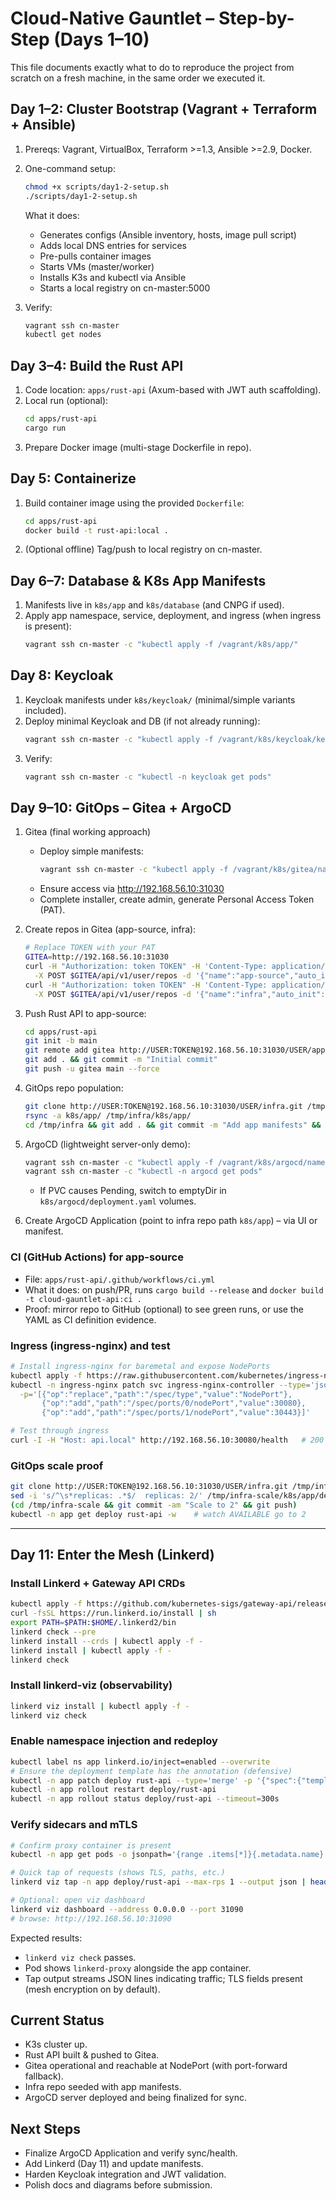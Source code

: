 # Cloud-Native Gauntlet – Step-by-Step (Days 1–10)

This file documents exactly what to do to reproduce the project from scratch on a fresh machine, in the same order we executed it.

## Day 1–2: Cluster Bootstrap (Vagrant + Terraform + Ansible)
1. Prereqs: Vagrant, VirtualBox, Terraform >=1.3, Ansible >=2.9, Docker.
2. One-command setup:
   ```bash
   chmod +x scripts/day1-2-setup.sh
   ./scripts/day1-2-setup.sh
   ```
   What it does:
   - Generates configs (Ansible inventory, hosts, image pull script)
   - Adds local DNS entries for services
   - Pre-pulls container images
   - Starts VMs (master/worker)
   - Installs K3s and kubectl via Ansible
   - Starts a local registry on cn-master:5000

3. Verify:
   ```bash
   vagrant ssh cn-master
   kubectl get nodes
   ```

## Day 3–4: Build the Rust API
1. Code location: `apps/rust-api` (Axum-based with JWT auth scaffolding).
2. Local run (optional):
   ```bash
   cd apps/rust-api
   cargo run
   ```
3. Prepare Docker image (multi-stage Dockerfile in repo).

## Day 5: Containerize
1. Build container image using the provided `Dockerfile`:
   ```bash
   cd apps/rust-api
   docker build -t rust-api:local .
   ```
2. (Optional offline) Tag/push to local registry on cn-master.

## Day 6–7: Database & K8s App Manifests
1. Manifests live in `k8s/app` and `k8s/database` (and CNPG if used).
2. Apply app namespace, service, deployment, and ingress (when ingress is present):
   ```bash
   vagrant ssh cn-master -c "kubectl apply -f /vagrant/k8s/app/"
   ```

## Day 8: Keycloak
1. Keycloak manifests under `k8s/keycloak/` (minimal/simple variants included).
2. Deploy minimal Keycloak and DB (if not already running):
   ```bash
   vagrant ssh cn-master -c "kubectl apply -f /vagrant/k8s/keycloak/keycloak-minimal.yaml"
   ```
3. Verify:
   ```bash
   vagrant ssh cn-master -c "kubectl -n keycloak get pods"
   ```

## Day 9–10: GitOps – Gitea + ArgoCD
1. Gitea (final working approach)
   - Deploy simple manifests:
     ```bash
     vagrant ssh cn-master -c "kubectl apply -f /vagrant/k8s/gitea/namespace.yaml && kubectl apply -f /vagrant/k8s/gitea/deployment.yaml && kubectl apply -f /vagrant/k8s/gitea/service.yaml"
     ```
   - Ensure access via http://192.168.56.10:31030
   - Complete installer, create admin, generate Personal Access Token (PAT).

2. Create repos in Gitea (app-source, infra):
   ```bash
   # Replace TOKEN with your PAT
   GITEA=http://192.168.56.10:31030
   curl -H "Authorization: token TOKEN" -H 'Content-Type: application/json' \
     -X POST $GITEA/api/v1/user/repos -d '{"name":"app-source","auto_init":true}'
   curl -H "Authorization: token TOKEN" -H 'Content-Type: application/json' \
     -X POST $GITEA/api/v1/user/repos -d '{"name":"infra","auto_init":true}'
   ```

3. Push Rust API to app-source:
   ```bash
   cd apps/rust-api
   git init -b main
   git remote add gitea http://USER:TOKEN@192.168.56.10:31030/USER/app-source.git
   git add . && git commit -m "Initial commit"
   git push -u gitea main --force
   ```

4. GitOps repo population:
   ```bash
   git clone http://USER:TOKEN@192.168.56.10:31030/USER/infra.git /tmp/infra
   rsync -a k8s/app/ /tmp/infra/k8s/app/
   cd /tmp/infra && git add . && git commit -m "Add app manifests" && git push
   ```

5. ArgoCD (lightweight server-only demo):
   ```bash
   vagrant ssh cn-master -c "kubectl apply -f /vagrant/k8s/argocd/namespace.yaml && kubectl apply -f /vagrant/k8s/argocd/deployment.yaml"
   vagrant ssh cn-master -c "kubectl -n argocd get pods"
   ```
   - If PVC causes Pending, switch to emptyDir in `k8s/argocd/deployment.yaml` volumes.

6. Create ArgoCD Application (point to infra repo path `k8s/app`) – via UI or manifest.

### CI (GitHub Actions) for app-source
- File: `apps/rust-api/.github/workflows/ci.yml`
- What it does: on push/PR, runs `cargo build --release` and `docker build -t cloud-gauntlet-api:ci .`
- Proof: mirror repo to GitHub (optional) to see green runs, or use the YAML as CI definition evidence.

### Ingress (ingress-nginx) and test
```bash
# Install ingress-nginx for baremetal and expose NodePorts
kubectl apply -f https://raw.githubusercontent.com/kubernetes/ingress-nginx/controller-v1.11.3/deploy/static/provider/baremetal/deploy.yaml
kubectl -n ingress-nginx patch svc ingress-nginx-controller --type='json' \
  -p='[{"op":"replace","path":"/spec/type","value":"NodePort"},
       {"op":"add","path":"/spec/ports/0/nodePort","value":30080},
       {"op":"add","path":"/spec/ports/1/nodePort","value":30443}]'

# Test through ingress
curl -I -H "Host: api.local" http://192.168.56.10:30080/health   # 200 OK
```

### GitOps scale proof
```bash
git clone http://USER:TOKEN@192.168.56.10:31030/USER/infra.git /tmp/infra-scale
sed -i 's/^\s*replicas: .*$/  replicas: 2/' /tmp/infra-scale/k8s/app/deployment.yaml
(cd /tmp/infra-scale && git commit -am "Scale to 2" && git push)
kubectl -n app get deploy rust-api -w    # watch AVAILABLE go to 2
```

---

## Day 11: Enter the Mesh (Linkerd)

### Install Linkerd + Gateway API CRDs
```bash
kubectl apply -f https://github.com/kubernetes-sigs/gateway-api/releases/download/v1.2.1/standard-install.yaml
curl -fsSL https://run.linkerd.io/install | sh
export PATH=$PATH:$HOME/.linkerd2/bin
linkerd check --pre
linkerd install --crds | kubectl apply -f -
linkerd install | kubectl apply -f -
linkerd check
```

### Install linkerd-viz (observability)
```bash
linkerd viz install | kubectl apply -f -
linkerd viz check
```

### Enable namespace injection and redeploy
```bash
kubectl label ns app linkerd.io/inject=enabled --overwrite
# Ensure the deployment template has the annotation (defensive)
kubectl -n app patch deploy rust-api --type='merge' -p '{"spec":{"template":{"metadata":{"annotations":{"linkerd.io/inject":"enabled"}}}}}'
kubectl -n app rollout restart deploy/rust-api
kubectl -n app rollout status deploy/rust-api --timeout=300s
```

### Verify sidecars and mTLS
```bash
# Confirm proxy container is present
kubectl -n app get pods -o jsonpath='{range .items[*]}{.metadata.name}:{range .spec.containers[*]}{.name},{end}{"\n"}{end}'

# Quick tap of requests (shows TLS, paths, etc.)
linkerd viz tap -n app deploy/rust-api --max-rps 1 --output json | head -n 5

# Optional: open viz dashboard
linkerd viz dashboard --address 0.0.0.0 --port 31090
# browse: http://192.168.56.10:31090
```

Expected results:
- `linkerd viz check` passes.
- Pod shows `linkerd-proxy` alongside the app container.
- Tap output streams JSON lines indicating traffic; TLS fields present (mesh encryption on by default).

## Current Status
- K3s cluster up.
- Rust API built & pushed to Gitea.
- Gitea operational and reachable at NodePort (with port-forward fallback).
- Infra repo seeded with app manifests.
- ArgoCD server deployed and being finalized for sync.

## Next Steps
- Finalize ArgoCD Application and verify sync/health.
- Add Linkerd (Day 11) and update manifests.
- Harden Keycloak integration and JWT validation.
- Polish docs and diagrams before submission.
